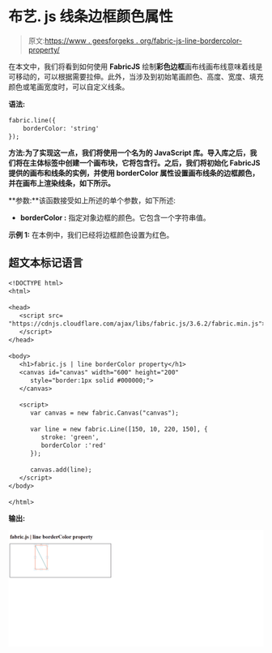 # 布艺. js 线条边框颜色属性

> 原文:[https://www . geesforgeks . org/fabric-js-line-bordercolor-property/](https://www.geeksforgeeks.org/fabric-js-line-bordercolor-property/)

在本文中，我们将看到如何使用 **FabricJS** 绘制**彩色边框**画布线画布线意味着线是可移动的，可以根据需要拉伸。此外，当涉及到初始笔画颜色、高度、宽度、填充颜色或笔画宽度时，可以自定义线条。

**语法:**

```
fabric.line({
    borderColor: 'string'
});
```

**方法:**为了实现这一点，我们将使用一个名为**的 JavaScript 库。导入库之后，我们将在主体标签中创建一个画布块，它将包含行。之后，我们将初始化 **FabricJS** 提供的画布和线条的实例，并使用 **borderColor** 属性设置画布线条的边框颜色，并在画布上渲染线条，如下所示。**

**参数:**该函数接受如上所述的单个参数，如下所述:

*   **borderColor :** 指定对象边框的颜色。它包含一个字符串值。

**示例 1:** 在本例中，我们已经将边框颜色设置为红色。

## 超文本标记语言

```
<!DOCTYPE html> 
<html> 

<head>    
   <script src= 
"https://cdnjs.cloudflare.com/ajax/libs/fabric.js/3.6.2/fabric.min.js"> 
   </script> 
</head> 

<body> 
   <h1>fabric.js | line borderColor property</h1>
   <canvas id="canvas" width="600" height="200"
      style="border:1px solid #000000;"> 
   </canvas> 

   <script>
      var canvas = new fabric.Canvas("canvas"); 

      var line = new fabric.Line([150, 10, 220, 150], { 
         stroke: 'green',
         borderColor :'red'
      }); 

      canvas.add(line); 
   </script> 
</body> 

</html> 
```

**输出:**

![](img/7871ac9cf28a0e2d02df43b4ec1e7896.png)